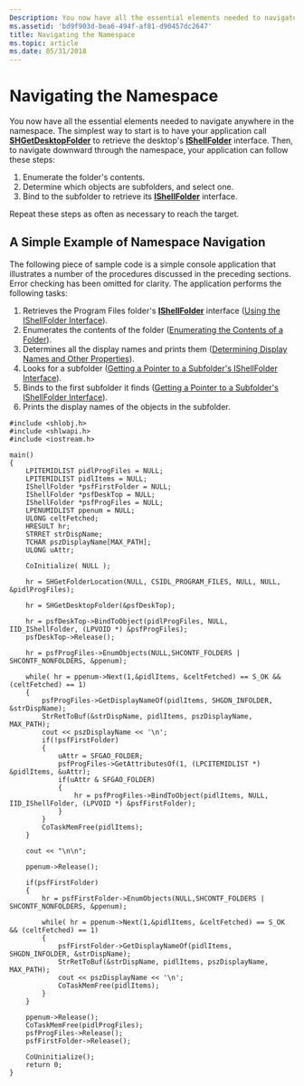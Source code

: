 ```yaml
---
Description: You now have all the essential elements needed to navigate anywhere in the namespace.
ms.assetid: 'bd9f903d-bea6-494f-af81-d90457dc2647'
title: Navigating the Namespace
ms.topic: article
ms.date: 05/31/2018
---
```


# Navigating the Namespace

You now have all the essential elements needed to navigate anywhere in the namespace. The simplest way to start is to have your application call [**SHGetDesktopFolder**](/windows/desktop/api/shlobj_core/nf-shlobj_core-shgetdesktopfolder) to retrieve the desktop's [**IShellFolder**](https://msdn.microsoft.com/library/Bb775075(v=VS.85).aspx) interface. Then, to navigate downward through the namespace, your application can follow these steps:

1.  Enumerate the folder's contents.
2.  Determine which objects are subfolders, and select one.
3.  Bind to the subfolder to retrieve its [**IShellFolder**](https://msdn.microsoft.com/library/Bb775075(v=VS.85).aspx) interface.

Repeat these steps as often as necessary to reach the target.

## A Simple Example of Namespace Navigation

The following piece of sample code is a simple console application that illustrates a number of the procedures discussed in the preceding sections. Error checking has been omitted for clarity. The application performs the following tasks:

1.  Retrieves the Program Files folder's [**IShellFolder**](https://msdn.microsoft.com/library/Bb775075(v=VS.85).aspx) interface ([Using the IShellFolder Interface](folder-info.md)).
2.  Enumerates the contents of the folder ([Enumerating the Contents of a Folder](folder-info.md)).
3.  Determines all the display names and prints them ([Determining Display Names and Other Properties](folder-info.md)).
4.  Looks for a subfolder ([Getting a Pointer to a Subfolder's IShellFolder Interface](folder-info.md)).
5.  Binds to the first subfolder it finds ([Getting a Pointer to a Subfolder's IShellFolder Interface](folder-info.md)).
6.  Prints the display names of the objects in the subfolder.


```
#include <shlobj.h>
#include <shlwapi.h>
#include <iostream.h>

main()
{
    LPITEMIDLIST pidlProgFiles = NULL;
    LPITEMIDLIST pidlItems = NULL;
    IShellFolder *psfFirstFolder = NULL;
    IShellFolder *psfDeskTop = NULL;
    IShellFolder *psfProgFiles = NULL;
    LPENUMIDLIST ppenum = NULL;
    ULONG celtFetched;
    HRESULT hr;
    STRRET strDispName;
    TCHAR pszDisplayName[MAX_PATH];
    ULONG uAttr;
   
    CoInitialize( NULL );
    
    hr = SHGetFolderLocation(NULL, CSIDL_PROGRAM_FILES, NULL, NULL, &pidlProgFiles);

    hr = SHGetDesktopFolder(&psfDeskTop);

    hr = psfDeskTop->BindToObject(pidlProgFiles, NULL, IID_IShellFolder, (LPVOID *) &psfProgFiles);
    psfDeskTop->Release();

    hr = psfProgFiles->EnumObjects(NULL,SHCONTF_FOLDERS | SHCONTF_NONFOLDERS, &ppenum);

    while( hr = ppenum->Next(1,&pidlItems, &celtFetched) == S_OK && (celtFetched) == 1)
    {
        psfProgFiles->GetDisplayNameOf(pidlItems, SHGDN_INFOLDER, &strDispName);
        StrRetToBuf(&strDispName, pidlItems, pszDisplayName, MAX_PATH);
        cout << pszDisplayName << '\n';
        if(!psfFirstFolder)
        {
            uAttr = SFGAO_FOLDER;
            psfProgFiles->GetAttributesOf(1, (LPCITEMIDLIST *) &pidlItems, &uAttr);
            if(uAttr & SFGAO_FOLDER)
            {
                hr = psfProgFiles->BindToObject(pidlItems, NULL, IID_IShellFolder, (LPVOID *) &psfFirstFolder);
            }
        }
        CoTaskMemFree(pidlItems);
    }

    cout << "\n\n";

    ppenum->Release();

    if(psfFirstFolder)
    {
        hr = psfFirstFolder->EnumObjects(NULL,SHCONTF_FOLDERS | SHCONTF_NONFOLDERS, &ppenum);

        while( hr = ppenum->Next(1,&pidlItems, &celtFetched) == S_OK && (celtFetched) == 1)
        {
            psfFirstFolder->GetDisplayNameOf(pidlItems, SHGDN_INFOLDER, &strDispName);
            StrRetToBuf(&strDispName, pidlItems, pszDisplayName, MAX_PATH);
            cout << pszDisplayName << '\n';
            CoTaskMemFree(pidlItems);
        }
    }

    ppenum->Release();
    CoTaskMemFree(pidlProgFiles);
    psfProgFiles->Release();
    psfFirstFolder->Release();

    CoUninitialize();
    return 0;
}
```



 

 



